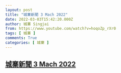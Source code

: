```yaml
---
layout: post
title: "城寨新聞 3 Mach 2022"
date: 2022-03-03T15:42:20.000Z
author: 城寨 Singjai
from: https://www.youtube.com/watch?v=hoqoZp_rXr0
tags: [ 城寨 ]
comments: True
categories: [ 城寨 ]
---
```

<!--1646322140000-->
[城寨新聞 3 Mach 2022](https://www.youtube.com/watch?v=hoqoZp_rXr0)
------

<div>

</div>
